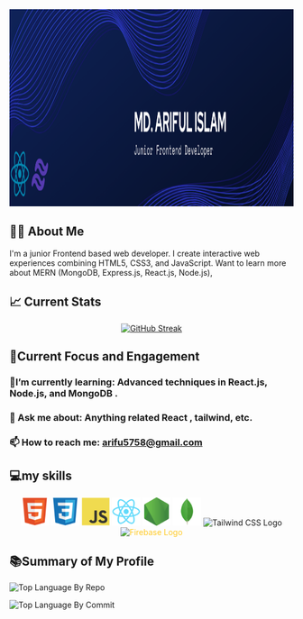 <img src="asset/Cover.png" alt="Cover Image" width="100%" height="350px">

## 🙋‍♂️ About Me

<p>
I'm a junior Frontend based web developer. I create interactive web experiences combining HTML5, CSS3, and JavaScript. Want to learn more about MERN (MongoDB, Express.js, React.js, Node.js),
</p>

## 📈 Current Stats

<div align="center">

[![GitHub Streak](https://github-readme-streak-stats.herokuapp.com?user=Aru-01&theme=dark-minimalist&border_radius=5.5)](https://git.io/streak-stats)

</div>

## 🎯Current Focus and Engagement

### 🌱I’m currently learning: Advanced techniques in React.js, Node.js, and MongoDB .

### 💬 Ask me about: Anything related React , tailwind, etc.

### 📫 How to reach me: arifu5758@gmail.com

## 💻my skills

<p align="center">
    <img src="https://raw.githubusercontent.com/devicons/devicon/master/icons/html5/html5-original.svg" alt="HTML Logo" width="50" height="50">
    <img src="https://raw.githubusercontent.com/devicons/devicon/master/icons/css3/css3-original.svg" alt="CSS Logo" width="50" height="50">
    <img src="https://raw.githubusercontent.com/devicons/devicon/master/icons/javascript/javascript-original.svg" alt="JavaScript Logo" width="50" height="50">
    <img src="https://raw.githubusercontent.com/devicons/devicon/master/icons/react/react-original.svg" alt="React Logo" width="50" height="50">
    <img src="https://raw.githubusercontent.com/devicons/devicon/master/icons/nodejs/nodejs-original.svg" alt="Node.js Logo" width="50" height="50">
    <img src="https://raw.githubusercontent.com/devicons/devicon/master/icons/mongodb/mongodb-original.svg" alt="MongoDB Logo" width="50" height="50">
    <img src="https://simpleicons.org/icons/tailwindcss.svg" alt="Tailwind CSS Logo" width="50" height="50">
    <img src="https://simpleicons.org/icons/firebase.svg" alt="Firebase Logo" width="50" height="50" style="color: #FFCA28">
</p>

## 📚Summary of My Profile

<p width="100%">

![Top Language By Repo](http://github-profile-summary-cards.vercel.app/api/cards/repos-per-language?username=arifu00&theme=tokyonight)

</p>

<p width="100%">

![Top Language By Commit](http://github-profile-summary-cards.vercel.app/api/cards/most-commit-language?username=arifu00&theme=tokyonight)

</p>
